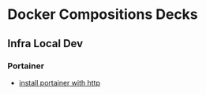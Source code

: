 # Docker Compositions Decks

## Infra Local Dev

### Portainer

- [install portainer with http](https://docs.portainer.io/v/ce-2.11/start/install/server/docker/linux)
